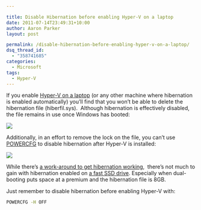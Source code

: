 ```yaml
---

title: Disable Hibernation before enabling Hyper-V on a laptop
date: 2011-07-14T23:49:31+10:00
author: Aaron Parker
layout: post

permalink: /disable-hibernation-before-enabling-hyper-v-on-a-laptop/
dsq_thread_id:
  - "358741685"
categories:
  - Microsoft
tags:
  - Hyper-V
---
```

If you enable [Hyper-V on a laptop](http://blog.drtritsch.com/?p=165) (or any other machine where hibernation is enabled automatically) you’ll find that you won’t be able to delete the hibernation file (hiberfil.sys).&#160; Although hibernation is effectively disabled, the file remains in use once Windows has booted:

![]({{site.baseurl}}/media/2011/07/delete-hiberfilesys.png)

Additionally, in an effort to remove the lock on the file, you can’t use [POWERCFG](http://technet.microsoft.com/en-us/library/cc748940(WS.10).aspx) to disable hibernation after Hyper-V is installed:

![]({{site.baseurl}}/media/2011/07/powercfg.png)

While there’s [a work-around to get hibernation working](http://blogs.technet.com/b/doxley/archive/2008/09/05/getting-some-sleep.aspx),&#160; there’s not much to gain with hibernation enabled on [a fast SSD drive](http://www.ocztechnology.com/ocz-vertex-3-sata-iii-2-5-ssd.html). Especially when dual-booting puts space at a premium and the hibernation file is 8GB.

Just remember to disable hibernation before enabling Hyper-V with:

```cmd
POWERCFG -H OFF
```
